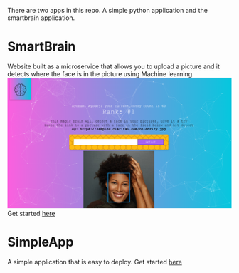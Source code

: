 There are two apps in this repo. A simple python application and the smartbrain application.

# SmartBrain
Website built as a microservice that allows you to upload a picture and it detects where the face is in the picture using Machine learning.
![smartbrain screenshot](./media/smartbrain.png)
Get started [here](./smartbrain)

# SimpleApp
A simple application that is easy to deploy.
Get started [here](./simpleapp)